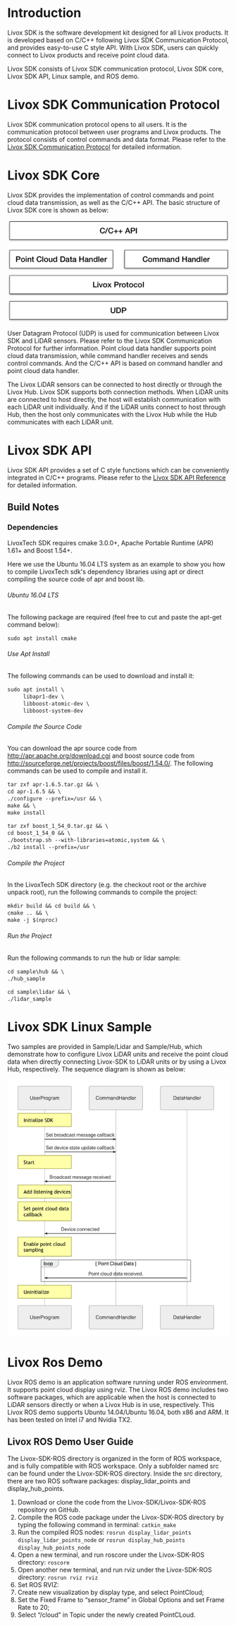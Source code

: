# Introduction

Livox SDK is the software development kit designed for all Livox products. It is developed based on C/C++ following Livox SDK Communication Protocol, and provides easy-to-use C style API. With Livox SDK, users can quickly connect to Livox products and receive point cloud data. 

Livox SDK consists of Livox SDK communication protocol, Livox SDK core, Livox SDK API, Linux sample, and ROS demo. 

# Livox SDK Communication Protocol

Livox SDK communication protocol opens to all users. It is the communication protocol between user programs and Livox products. The protocol consists of control commands and data format. Please refer to the [Livox SDK Communication Protocol](https://www.livoxtech.com/sdk/downloads) for detailed information.

# Livox SDK Core

Livox SDK provides the implementation of control commands and point cloud data transmission, as well as the C/C++ API. The basic structure of Livox SDK core is shown as below:

![sdk](doc/images/sdk.png)

User Datagram Protocol (UDP) is used for communication between Livox SDK and LiDAR sensors. Please refer to the Livox SDK Communication Protocol for further information. Point cloud data handler supports point cloud data transmission, while command handler receives and sends control commands. And the C/C++ API is based on command handler and point cloud data handler.

The Livox LiDAR sensors can be connected to host directly or through the Livox Hub. Livox SDK supports both connection methods. When LiDAR units are connected to host directly, the host will establish communication with each LiDAR unit individually. And if the LiDAR units connect to host through Hub, then the host only communicates with the Livox Hub while the Hub communicates with each LiDAR unit.

# Livox SDK API

Livox SDK API provides a set of C style functions which can be conveniently integrated in C/C++ programs. Please refer to the [Livox SDK API Reference](https://www.livoxtech.com/sdk/downloads) for detailed information.

## Build Notes

### Dependencies

LivoxTech SDK requires cmake 3.0.0+, Apache Portable Runtime (APR) 1.61+ and Boost 1.54+.

Here we use the Ubuntu 16.04 LTS system as an example to show you how to compile LivoxTech sdk's dependency libraries using apt or direct compiling the source code of apr and boost lib.

###### Ubuntu 16.04 LTS

The following package are required (feel free to cut and paste the apt-get command below):

```
sudo apt install cmake
```

###### Use Apt Install

The following commands can be used to download and install it:

```
sudo apt install \
	 libapr1-dev \
	 libboost-atomic-dev \
	 libboost-system-dev
```

###### Compile the Source Code

You can download the apr source code from http://apr.apache.org/download.cgi and boost source code from http://sourceforge.net/projects/boost/files/boost/1.54.0/. The following commands can be used to compile and install it.

```
tar zxf apr-1.6.5.tar.gz && \
cd apr-1.6.5 && \
./configure --prefix=/usr && \
make && \
make install
```

```
tar zxf boost_1_54_0.tar.gz && \
cd boost_1_54_0 && \
./bootstrap.sh --with-libraries=atomic,system && \
./b2 install --prefix=/usr
```

###### Compile the Project

In the LivoxTech SDK directory (e.g. the checkout root or the archive unpack root), run the following commands to compile the project:

```
mkdir build && cd build && \
cmake .. && \
make -j $(nproc)
```

###### Run the Project

Run the following commands to run the hub or lidar sample:

```
cd sample\hub && \
./hub_sample
```

```
cd sample\lidar && \
./lidar_sample
```

# Livox SDK Linux Sample

Two samples are provided in Sample/Lidar and Sample/Hub, which demonstrate how to configure Livox LiDAR units and receive the point cloud data when directly connecting Livox-SDK to LiDAR units or by using a Livox Hub, respectively. The sequence diagram is shown as below: 

![sample](doc/images/sample.png)

# Livox Ros Demo

Livox ROS demo is an application software running under ROS environment. It supports point cloud display using rviz. The Livox ROS demo includes two software packages, which are applicable when the host is connected to LiDAR sensors directly or when a Livox Hub is in use, respectively. This Livox ROS demo supports Ubuntu 14.04/Ubuntu 16.04, both x86 and ARM. It has been tested on Intel i7 and Nvidia TX2. 

## Livox ROS Demo User Guide

The Livox-SDK-ROS directory is organized in the form of ROS workspace, and is fully compatible with ROS workspace. Only a subfolder named src can be found under the Livox-SDK-ROS directory. Inside the src directory, there are two ROS software packages: display_lidar_points and display_hub_points.

1.	Download or clone the code from the Livox-SDK/Livox-SDK-ROS repository on GitHub. 
2.	Compile the ROS code package under the Livox-SDK-ROS directory by typing the following command in terminal:
  `catkin_make`
3.	Run the compiled ROS nodes:
  `rosrun display_lidar_points display_lidar_points_node`
  or
  `rosrun display_hub_points display_hub_points_node`
4.	Open a new terminal, and run roscore under the Livox-SDK-ROS directory:
  `roscore`
5.	Open another new terminal, and run rviz under the Livox-SDK-ROS directory:
  `rosrun rviz rviz`
6.	Set ROS RVIZ:
  1.	Create new visualization by display type, and select PointCloud;
  2.	Set the Fixed Frame to “sensor_frame” in Global Options and set Frame Rate to 20;
  3.	Select “/cloud” in Topic under the newly created PointCLoud.
